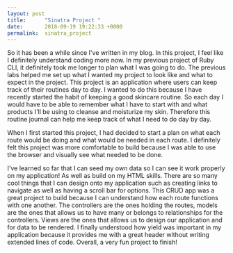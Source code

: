 ```yaml
---
layout: post
title:      "Sinatra Project "
date:       2018-09-19 19:22:33 +0000
permalink:  sinatra_project
---
```



So it has been a while since I've written in my blog. In this project, I feel like I definitely understand coding more now. In my previous project of Ruby CLI, it definitely took me longer to plan what I was going to do. The previous labs helped me set up what I wanted my project to look like and what to expect in the project. This project is an application where users can keep track of their routines day to day. I wanted to do this because I have recently started the habit of keeping a good skincare routine. So each day I would have to be able to remember what I have to start with and what products I'll be using to cleanse and moisturize my skin. Therefore this routine journal can help me keep track of what I need to do day by day. 

When I first started this project, I had decided to start a plan on what each route would be doing and what would be needed in each route. I definitely felt this project was more comfortable to build because I was able to use the browser and visually see what needed to be done. 

I've learned so far that I can seed my own data so I can see it work properly on my application! As well as build on my HTML skills. There are so many cool things that I can design onto my application such as creating links to navigate as well as having a scroll bar for options. This CRUD app was a great project to build because I can understand how each route functions with one another. The controllers are the ones holding the routes, models are the ones that allows us to have many or belongs to relationships for the controllers. Views are the ones that allows us to design our application and for data to be rendered. I finally understood how yield was important in my application because it provides me with a great header without writing extended lines of code. Overall, a very fun project to finish! 
